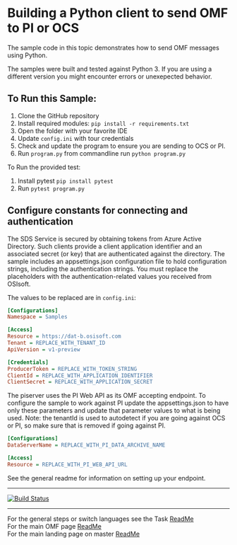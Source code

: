 Building a Python client to send OMF to PI or OCS
==================================================================

The sample code in this topic demonstrates how to send OMF messages
using Python. 

The samples were built and tested against Python 3.  If you are using 
a different version you might encounter errors or unexepected behavior.    
	
To Run this Sample:
-------------------
1. Clone the GitHub repository
2. Install required modules: ``pip install -r requirements.txt``
3. Open the folder with your favorite IDE
4. Update ``config.ini`` with tour credentials
5. Check and update the program to ensure you are sending to OCS or PI.  
6. Run ``program.py``  from commandline run ``python program.py``


To Run the provided test:
1. Install pytest ``pip install pytest``
2. Run ``pytest program.py``


Configure constants for connecting and authentication
-----------------------------------------------------

The SDS Service is secured by obtaining tokens from Azure Active Directory. Such clients 
provide a client application identifier and an associated secret (or key) that are 
authenticated against the directory. The sample includes an appsettings.json configuration 
file to hold configuration strings, including the authentication strings. You must 
replace the placeholders with the authentication-related values you received from OSIsoft. 

The values to be replaced are in ``config.ini``:

```ini
[Configurations]
Namespace = Samples

[Access]
Resource = https://dat-b.osisoft.com
Tenant = REPLACE_WITH_TENANT_ID
ApiVersion = v1-preview

[Credentials]
ProducerToken = REPLACE_WITH_TOKEN_STRING
ClientId = REPLACE_WITH_APPLICATION_IDENTIFIER
ClientSecret = REPLACE_WITH_APPLICATION_SECRET
```



The piserver uses the PI Web API as its OMF accepting endpoint.  To configure the sample to work against PI update the appsettings.json to have only these parameters and update that parameter values to what is being used. Note: the tenantId is used to autodetect if you are going against OCS or PI, so make sure that is removed if going against PI.

```ini
[Configurations]
DataServerName = REPLACE_WITH_PI_DATA_ARCHIVE_NAME

[Access]
Resource = REPLACE_WITH_PI_WEB_API_URL
```

See the general readme for information on setting up your endpoint.

-----------
[![Build Status](https://osisoft.visualstudio.com/Engineering%20Incubation/_apis/build/status/OSIsoft_OCS_Samples-CI?branchName=master&jobName=OMF_APIPy)](https://osisoft.visualstudio.com/Engineering%20Incubation/_build/latest?definitionId=4334&branchName=master)

-----------


For the general steps or switch languages see the Task  [ReadMe](../)<br />
For the main OMF page [ReadMe](../../../)<br />
For the main landing page on master [ReadMe](https://github.com/osisoft/OSI-Samples)
